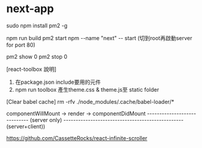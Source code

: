 # next-app

sudo npm install pm2 -g

npm run build
pm2 start npm --name "next" -- start
(切到root再啟動server for port 80)

pm2 show 0
pm2 stop 0

[react-toolbox 說明]
1) 在package.json include要用的元件
2) npm run toolbox 產生theme.css & theme.js至 static folder


[Clear babel cache]
rm -rfv ./node_modules/.cache/babel-loader/*

componentWillMount -> render -> componentDidMount
----------------------------- (server only)
------------------------------------------------- (server+client))

https://github.com/CassetteRocks/react-infinite-scroller

